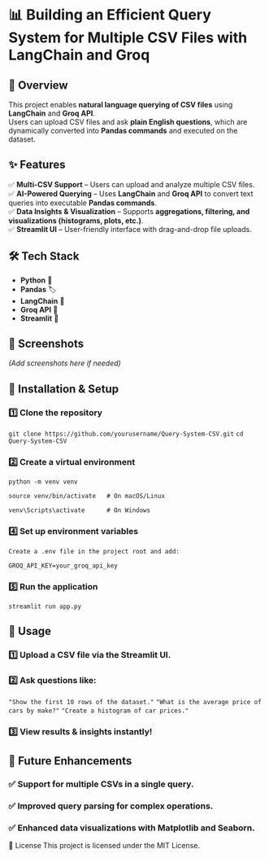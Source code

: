 # 📊 Building an Efficient Query System for Multiple CSV Files with LangChain and Groq  

## 🚀 Overview  
This project enables **natural language querying of CSV files** using **LangChain** and **Groq API**.  
Users can upload CSV files and ask **plain English questions**, which are dynamically converted into **Pandas commands** and executed on the dataset.  

## ✨ Features  
✅ **Multi-CSV Support** – Users can upload and analyze multiple CSV files.  
✅ **AI-Powered Querying** – Uses **LangChain** and **Groq API** to convert text queries into executable **Pandas commands**.  
✅ **Data Insights & Visualization** – Supports **aggregations, filtering, and visualizations (histograms, plots, etc.)**.  
✅ **Streamlit UI** – User-friendly interface with drag-and-drop file uploads.  

## 🛠️ Tech Stack  
- **Python** 🐍  
- **Pandas** 🏷️  
- **LangChain** 🧠  
- **Groq API** 🤖  
- **Streamlit** 🎨  

## 📸 Screenshots  
*(Add screenshots here if needed)*  

## 🔧 Installation & Setup  

### 1️⃣ Clone the repository  

```git clone https://github.com/yourusername/Query-System-CSV.git```
```cd Query-System-CSV```

### 2️⃣ Create a virtual environment

```python -m venv venv```

```source venv/bin/activate   # On macOS/Linux```

```venv\Scripts\activate      # On Windows```

### 4️⃣ Set up environment variables

``` Create a .env file in the project root and add: ```

```GROQ_API_KEY=your_groq_api_key```

### 5️⃣ Run the application

```streamlit run app.py```


## 🚀 Usage

### 1️⃣ Upload a CSV file via the Streamlit UI.

### 2️⃣ Ask questions like:

```"Show the first 10 rows of the dataset."```
```"What is the average price of cars by make?"```
```"Create a histogram of car prices."```

### 3️⃣ View results & insights instantly!


## 📌 Future Enhancements

### ✅ Support for multiple CSVs in a single query.
### ✅ Improved query parsing for complex operations.
### ✅ Enhanced data visualizations with Matplotlib and Seaborn.

📝 License
This project is licensed under the MIT License.
 
